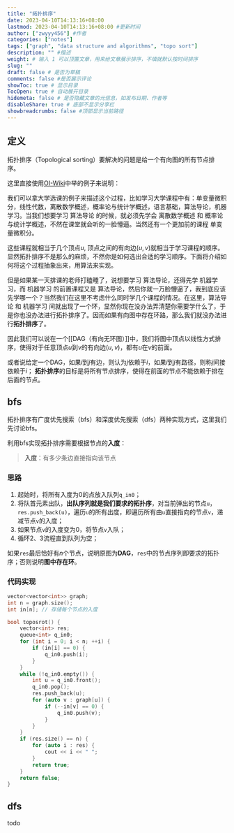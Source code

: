 ```yaml
---
title: "拓扑排序"
date: 2023-04-10T14:13:16+08:00
lastmod: 2023-04-10T14:13:16+08:00 #更新时间
author: ["zwyyy456"] #作者
categories: ["notes"]
tags: ["graph", "data structure and algorithms", "topo sort"]
description: "" #描述
weight: # 输入 1 可以顶置文章，用来给文章展示排序，不填就默认按时间排序
slug: ""
draft: false # 是否为草稿
comments: false #是否展示评论
showToc: true # 显示目录
TocOpen: true # 自动展开目录
hidemeta: false # 是否隐藏文章的元信息，如发布日期、作者等
disableShare: true # 底部不显示分享栏
showbreadcrumbs: false #顶部显示当前路径
---
```

## 定义
拓扑排序（Topological sorting）要解决的问题是给一个有向图的所有节点排序。

这里直接使用[OI-Wiki](https://oi-wiki.org/graph/topo/)中举的例子来说明：

我们可以拿大学选课的例子来描述这个过程，比如学习大学课程中有：单变量微积分，线性代数，离散数学概述，概率论与统计学概述，语言基础，算法导论，机器学习。当我们想要学习 算法导论 的时候，就必须先学会 离散数学概述 和 概率论与统计学概述，不然在课堂就会听的一脸懵逼。当然还有一个更加前的课程 单变量微积分。

这些课程就相当于几个顶点$u$, 顶点之间的有向边$(u,v)$就相当于学习课程的顺序。显然拓扑排序不是那么的麻烦，不然你是如何选出合适的学习顺序。下面将介绍如何将这个过程抽象出来，用算法来实现。

但是如果某一天排课的老师打瞌睡了，说想要学习 算法导论，还得先学 机器学习，而 机器学习 的前置课程又是 算法导论，然后你就一万脸懵逼了，我到底应该先学哪一个？当然我们在这里不考虑什么同时学几个课程的情况。在这里，算法导论 和 机器学习 间就出现了一个环，显然你现在没办法弄清楚你需要学什么了，于是你也没办法进行拓扑排序了。因而如果有向图中存在环路，那么我们就没办法进行**拓扑排序**了。

因此我们可以说在一个[[DAG（有向无环图）]]中，我们将图中顶点以线性方式排序，使得对于任意顶点$u$到$v$的有向边$(u, v)$，都有$u$在$v$的前面。

或者说给定一个DAG，如果$i$到$j$有边，则认为$j$依赖于$i$，如果$i$到$j$有路径，则称$j$间接依赖于$i$；
**拓扑排序**的目标是将所有节点排序，使得在前面的节点不能依赖于排在后面的节点。

## bfs
拓扑排序有广度优先搜索（bfs）和深度优先搜索（dfs）两种实现方式，这里我们先讨论bfs。

利用bfs实现拓扑排序需要根据节点的**入度**：
> **入度**：有多少条边直接指向该节点

### 思路
1. 起始时，将所有入度为$0$的点放入队列`q_in0`；
2. 将队首元素出队，**出队序列就是我们要求的拓扑序**，对当前弹出的节点`u`，`res.push_back(u)`，遍历`u`的所有出度，即遍历所有由`u`直接指向的节点`v`，递减节点`v`的入度；
3. 如果节点`v`的入度变为0，将节点`v`入队；
4. 循环2、3流程直到队列为空；

如果`res`最后恰好有$n$个节点，说明原图为**DAG**，`res`中的节点序列即要求的拓扑序；否则说明**图中存在环**。

### 代码实现
```cpp
vector<vector<int>> graph;
int n = graph.size();
int in[n]; // 存储每个节点的入度

bool toposrot() {
    vector<int> res;
    queue<int> q_in0;
    for (int i = 0; i < n; ++i) {
        if (in[i] == 0) {
            q_in0.push(i);
        }
    }
    while (!q_in0.empty()) {
        int u = q_in0.front();
        q_in0.pop();
        res.push_back(u);
        for (auto v : graph[u]) {
            if (--in[v] == 0) {
                q_in0.push(v);
            }
        }
    }
    if (res.size() == n) {
        for (auto i : res) {
            cout << i << " ";
        }
        return true;
    }
    return false;
}
```

## dfs
todo
